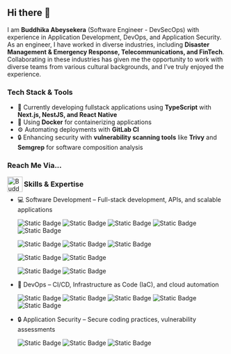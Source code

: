 ## Hi there 👋

I am **Buddhika Abeysekera** (Software Engineer - DevSecOps) with experience in Application Development, DevOps, and Application Security.
As an engineer, I have worked in diverse industries, including **Disaster Management & Emergency Response, Telecommunications, and FinTech**.
Collaborating in these industries has given me the opportunity to work with diverse teams from various cultural backgrounds, and I’ve truly enjoyed the experience.

### Tech Stack & Tools

- 🚀 Currently developing fullstack applications using **TypeScript** with **Next.js, NestJS, and React Native**
- 🐳 Using **Docker** for containerizing applications
- ⚙️ Automating deployments with **GitLab CI**
- 🔒 Enhancing security with **vulnerability scanning tools** like **Trivy** and **Semgrep** for software composition analysis

### Reach Me Via...

<a href="https://www.linkedin.com/in/babey/"><img align="left" src="mbabeysekera\linkedin-logo.png" alt="Buddhika Abeysekera | Linkedin" width="35px"/></a>

### Skills & Expertise

- 💻 Software Development – Full-stack development, APIs, and scalable applications

  ![Static Badge](https://img.shields.io/badge/Code-C-informational?logo=c&color=A8B9CC)
  ![Static Badge](https://img.shields.io/badge/Code-C++-informational?logo=cplusplus&color=00599C)
  ![Static Badge](https://img.shields.io/badge/Code-Java-informational?logo=openjdk&color=000000)
  ![Static Badge](https://img.shields.io/badge/Code-Python-informational?logo=python&color=3776AB)
  ![Static Badge](https://img.shields.io/badge/Code-TypeScript-informational?logo=typescript&color=3178C6)

  ![Static Badge](https://img.shields.io/badge/SQL-PostgreSQL-informational?logo=postgresql&color=4169E1)
  ![Static Badge](https://img.shields.io/badge/SQL-MySQL-informational?logo=typescript&color=4479A1)
  ![Static Badge](https://img.shields.io/badge/SQL-Oracle11-informational?color=2F61B4)

  ![Static Badge](https://img.shields.io/badge/Test-Junit5-informational?logo=junit5&color=25A162)
  ![Static Badge](https://img.shields.io/badge/Test-Jest-informational?logo=jest&color=C21325)

  ![Static Badge](https://img.shields.io/badge/PM-Jira-informational?logo=jira&color=0052CC)
  ![Static Badge](https://img.shields.io/badge/PM-Asana-informational?logo=asana&color=F06A6A)

- 🚀 DevOps – CI/CD, Infrastructure as Code (IaC), and cloud automation

  ![Static Badge](https://img.shields.io/badge/Tools-Git-informational?logo=git&color=F05032)
  ![Static Badge](https://img.shields.io/badge/Tools-Terraform-informational?logo=terraform&color=844FBA)
  ![Static Badge](https://img.shields.io/badge/Tools-NPM-informational?logo=npm&color=CB3837)
  ![Static Badge](https://img.shields.io/badge/Tools-Ansible-informational?logo=ansible&color=EE0000)
  ![Static Badge](https://img.shields.io/badge/Tools-Docker-informational?logo=docker&color=2496ED)

- 🔒 Application Security – Secure coding practices, vulnerability assessments

  ![Static Badge](https://img.shields.io/badge/Scan-SonarQube-informational?logo=sonarqube&color=4E9BCD)
  ![Static Badge](https://img.shields.io/badge/Scan-Trivy-informational?logo=trivy&color=1904DA)
  ![Static Badge](https://img.shields.io/badge/Scan-Semgrep-informational?color=1DBF73)

<!--
**mbabeysekera/mbabeysekera** is a ✨ _special_ ✨ repository because its `README.md` (this file) appears on your GitHub profile.

Here are some ideas to get you started:

- 🔭 I’m currently working on ...
- 🌱 I’m currently learning ...
- 👯 I’m looking to collaborate on ...
- 🤔 I’m looking for help with ...
- 💬 Ask me about ...
- 📫 How to reach me: ...
- 😄 Pronouns: ...
- ⚡ Fun fact: ...
-->
